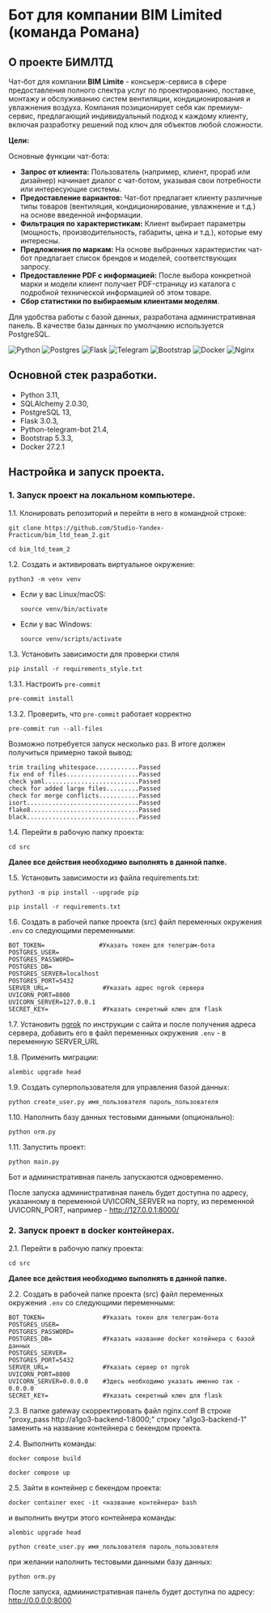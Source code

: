 

# Бот для компании BIM Limited (команда Романа)

## О проекте БИМЛТД
Чат-бот для компании **BIM Limite** - консьерж-сервиса в сфере предоставления полного спектра услуг по проектированию, поставке, монтажу и обслуживанию систем вентиляции, кондиционирования и увлажнения воздуха. Компания позиционирует себя как премиум-сервис, предлагающий индивидуальный подход к каждому клиенту, включая разработку решений под ключ для объектов любой сложности.

**Цели:** 

Основные функции чат-бота:

- **Запрос от клиента:** Пользователь (например, клиент, прораб или дизайнер) начинает диалог с чат-ботом, указывая свои потребности или интересующие системы.
- **Предоставление вариантов:** Чат-бот предлагает клиенту различные типы товаров (вентиляция, кондиционирование, увлажнение и т.д.) на основе введенной информации.
- **Фильтрация по характеристикам:** Клиент выбирает параметры (мощность, производительность, габариты, цена и т.д.), которые ему интересны.
- **Предложения по маркам:** На основе выбранных характеристик чат-бот предлагает список брендов и моделей, соответствующих запросу.
- **Предоставление PDF с информацией:** После выбора конкретной марки и модели клиент получает PDF-страницу из каталога с подробной технической информацией об этом товаре.
- **Сбор статистики по выбираемым клиентами моделям**.

Для удобства работы с базой данных, разработана административная панель. 
В качестве базы данных по умолчанию используется PostgreSQL.

![Python](https://img.shields.io/badge/python-3670A0?style=for-the-badge&logo=python&logoColor=ffdd54)
![Postgres](https://img.shields.io/badge/postgres-%23316192.svg?style=for-the-badge&logo=postgresql&logoColor=white)
![Flask](https://img.shields.io/badge/flask-%23000.svg?style=for-the-badge&logo=flask&logoColor=white)
![Telegram](https://img.shields.io/badge/Telegram-2CA5E0?style=for-the-badge&logo=telegram&logoColor=white)
![Bootstrap](https://img.shields.io/badge/bootstrap-%238511FA.svg?style=for-the-badge&logo=bootstrap&logoColor=white)
![Docker](https://img.shields.io/badge/docker-%230db7ed.svg?style=for-the-badge&logo=docker&logoColor=white)
![Nginx](https://img.shields.io/badge/nginx-%23009639.svg?style=for-the-badge&logo=nginx&logoColor=white)

## Основной стек разработки.

- Python 3.11,
- SQLAlchemy 2.0.30,
- PostgreSQL 13,
- Flask 3.0.3,
- Python-telegram-bot 21.4,
- Bootstrap 5.3.3,
- Docker 27.2.1

## Настройка и запуск проекта.
### 1. Запуск проект на локальном компьютере.
1.1. Клонировать репозиторий и перейти в него в командной строке:

```
git clone https://github.com/Studio-Yandex-Practicum/bim_ltd_team_2.git
```

```
cd bim_ltd_team_2
```

1.2. Создать и активировать виртуальное окружение:

```
python3 -m venv venv
```

* Если у вас Linux/macOS:

    ```
    source venv/bin/activate
    ```

* Если у вас Windows:

    ```
    source venv/scripts/activate
    ```

1.3. Установить зависимости для проверки стиля
```shell
pip install -r requirements_style.txt
```

1.3.1. Настроить `pre-commit`

```shell
pre-commit install
```

1.3.2. Проверить, что `pre-commit` работает корректно

```shell
pre-commit run --all-files
```

Возможно потребуется запуск несколько раз. 
В итоге должен получиться примерно такой вывод:

```shell
trim trailing whitespace............Passed
fix end of files....................Passed
check yaml..........................Passed
check for added large files.........Passed
check for merge conflicts...........Passed
isort...............................Passed
flake8..............................Passed
black...............................Passed
```

1.4. Перейти в рабочую папку проекта:
```
cd src
```
**Далее все действия необходимо выполнять в данной папке.**

1.5. Установить зависимости из файла requirements.txt:
```
python3 -m pip install --upgrade pip
```
```
pip install -r requirements.txt
```
1.6. Создать в рабочей папке проекта (src) файл переменных окружения `.env` 
со следующими переменными:
```
BOT_TOKEN=               #Указать токен для телеграм-бота
POSTGRES_USER=
POSTGRES_PASSWORD=
POSTGRES_DB=
POSTGRES_SERVER=localhost
POSTGRES_PORT=5432
SERVER_URL=               #Указать адрес ngrok сервера 
UVICORN_PORT=8000
UVICORN_SERVER=127.0.0.1
SECRET_KEY=               #Указать секретный ключ для flask
```
1.7. Установить [ngrok](https://ngrok.com/) по инструкции с сайта
и после получения адреса сервера, добавить его в файл переменных окружения 
`.env` - в переменную SERVER_URL

1.8. Применить миграции:
```
alembic upgrade head
```
1.9. Создать суперпользователя для управления базой данных:
```
python create_user.py имя_пользователя пароль_пользователя
```

1.10. Наполнить базу данных тестовыми данными (опционально):
```
python orm.py
```
1.11. Запустить проект:
```
python main.py
```
Бот и административная панель запускаются одновременно.

После запуска административная панель будет доступна по адресу,
указанному в переменной UVICORN_SERVER на порту, из переменной UVICORN_PORT,
например - http://127.0.0.1:8000/

### 2. Запуск проект в docker контейнерах.
2.1. Перейти в рабочую папку проекта:

```
cd src
```
**Далее все действия необходимо выполнять в данной папке.**

2.2. Создать в рабочей папке проекта (src) файл переменных окружения `.env`
со следующими переменными:
```
BOT_TOKEN=                #Указать токен для телеграм-бота
POSTGRES_USER=
POSTGRES_PASSWORD=
POSTGRES_DB=              #Указать название docker котейнера с базой данных
POSTGRES_SERVER=
POSTGRES_PORT=5432
SERVER_URL=               #Указать сервер от ngrok
UVICORN_PORT=8000
UVICORN_SERVER=0.0.0.0    #Здесь необходимо указать именно так - 0.0.0.0
SECRET_KEY=               #Указать секретный ключ для flask
```
2.3. В папке gateway скорректировать файл nginx.conf
В строке "proxy_pass http://a1go3-backend-1:8000;" строку "a1go3-backend-1" 
заменить на название контейнера с бекендом проекта.

2.4. Выполнить команды:
```
docker compose build
```
```
docker compose up
```
2.5. Зайти в контейнер с бекендом проекта:
```
docker container exec -it <название контейнера> bash
```
и выполнить внутри этого контейнера команды:
```
alembic upgrade head
```
```
python create_user.py имя_пользователя пароль_пользователя
```
при желании наполнить тестовыми данными базу данных:
```
python orm.py
```
После запуска, адмиинистративная панель будет доступна по адресу: http://0.0.0.0:8000